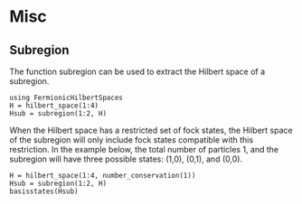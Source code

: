 
# Misc

## Subregion
The function subregion can be used to extract the Hilbert space of a subregion.
```@example subregion
using FermionicHilbertSpaces
H = hilbert_space(1:4)
Hsub = subregion(1:2, H)
``` 

When the Hilbert space has a restricted set of fock states, the Hilbert space of the subregion will only include fock states compatible with this restriction. In the example below, the total number of particles 1, and the subregion will have three possible states: (1,0), (0,1), and (0,0).
```@example subregion
H = hilbert_space(1:4, number_conservation(1))
Hsub = subregion(1:2, H)
basisstates(Hsub)
``` 